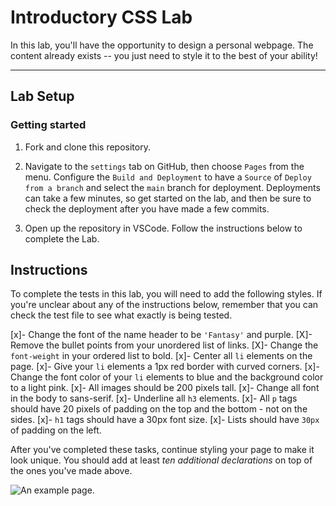 # Introductory CSS Lab

In this lab, you'll have the opportunity to design a personal webpage. The content already exists -- you just need to style it to the best of your ability!

---

## Lab Setup

### Getting started

1. Fork and clone this repository.

1. Navigate to the `settings` tab on GitHub, then choose `Pages` from the menu. Configure the `Build and Deployment` to have a `Source` of `Deploy from a branch` and select the `main` branch for deployment. Deployments can take a few minutes, so get started on the lab, and then be sure to check the deployment after you have made a few commits.

1. Open up the repository in VSCode. Follow the instructions below to complete the Lab.

## Instructions

To complete the tests in this lab, you will need to add the following styles. If you're unclear about any of the instructions below, remember that you can check the test file to see what exactly is being tested.

[x]- Change the font of the name header to be `'Fantasy'` and purple.
[X]- Remove the bullet points from your unordered list of links.
[X]- Change the `font-weight` in your ordered list to bold.
[x]- Center all `li` elements on the page.
[x]- Give your `li` elements a 1px red border with curved corners.
[x]- Change the font color of your `li` elements to blue and the background color to a light pink.
[x]- All images should be 200 pixels tall.
[x]- Change all font in the body to sans-serif.
[x]- Underline all `h3` elements.
[x]- All `p` tags should have 20 pixels of padding on the top and the bottom - not on the sides.
[x]- `h1` tags should have a 30px font size.
[x]- Lists should have `30px` of padding on the left.

After you've completed these tasks, continue styling your page to make it look unique. You should add at least _ten additional declarations_ on top of the ones you've made above.

![An example page.](./assets/example-page.png)
